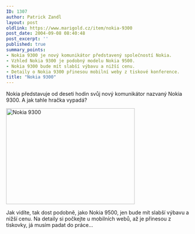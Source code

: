 ```yaml
---
ID: 1307
author: Patrick Zandl
layout: post
oldlink: https://www.marigold.cz/item/nokia-9300
post_date: 2004-09-08 08:40:48
post_excerpt: ''
published: true
summary_points:
- Nokia 9300 je nový komunikátor představený společností Nokia.
- Vzhled Nokia 9300 je podobný modelu Nokia 9500.
- Nokia 9300 bude mít slabší výbavu a nižší cenu.
- Detaily o Nokia 9300 přinesou mobilní weby z tiskové konference.
title: "Nokia 9300"
---
```


<p>
Nokia představuje od deseti hodin svůj nový komunikátor nazvaný Nokia 9300. A jak tahle hračka vypadá?</p>

<p>
<img src="/wp-content/uploads/1/20040908-nokia9300.jpg" alt="Nokia 9300" width="350" height="261" /></p>

<p>
Jak vidíte, tak dost podobně, jako Nokia 9500, jen bude mít slabší výbavu a nižší cenu. Na detaily si počkejte u mobilních webů, až je přinesou z tiskovky, já musím padat do práce&#8230; </p>